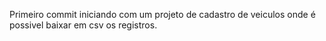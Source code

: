 Primeiro commit iniciando com um projeto de cadastro de veiculos onde é possivel baixar em csv os registros.
